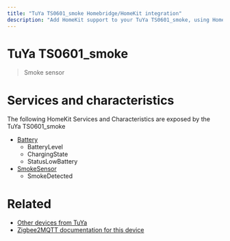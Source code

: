 ```yaml
---
title: "TuYa TS0601_smoke Homebridge/HomeKit integration"
description: "Add HomeKit support to your TuYa TS0601_smoke, using Homebridge, Zigbee2MQTT and homebridge-z2m."
---
```

<!---
This file has been GENERATED using src/docgen/docgen.ts
DO NOT EDIT THIS FILE MANUALLY!
-->
# TuYa TS0601_smoke
> Smoke sensor


# Services and characteristics
The following HomeKit Services and Characteristics are exposed by
the TuYa TS0601_smoke

* [Battery](../../battery.md)
  * BatteryLevel
  * ChargingState
  * StatusLowBattery
* [SmokeSensor](../../sensors.md)
  * SmokeDetected


# Related
* [Other devices from TuYa](../index.md#tuya)
* [Zigbee2MQTT documentation for this device](https://www.zigbee2mqtt.io/devices/TS0601_smoke.html)